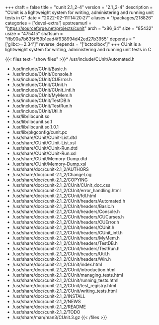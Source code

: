+++
draft = false
title = "cunit 2.1_2-4"
version = "2.1_2-4"
description = "CUnit is a lightweight system for writing, administering and running unit tests in C"
date = "2022-02-11T14:20:27"
aliases = "/packages/218826"
categories = ['devel-extra']
upstreamurl = "https://sourceforge.net/projects/cunit"
arch = "x86_64"
size = "85432"
usize = "475415"
sha1sum = "ffb90a7b635ff59b1ead4f938994d42ed27b3955"
depends = "['glibc>=2.34']"
reverse_depends = "['bctoolbox']"
+++
CUnit is a lightweight system for writing, administering and running unit tests in C

{{< files text="show files" >}}* /usr/include/CUnit/Automated.h
* /usr/include/CUnit/Basic.h
* /usr/include/CUnit/Console.h
* /usr/include/CUnit/CUError.h
* /usr/include/CUnit/CUnit.h
* /usr/include/CUnit/CUnit_intl.h
* /usr/include/CUnit/MyMem.h
* /usr/include/CUnit/TestDB.h
* /usr/include/CUnit/TestRun.h
* /usr/include/CUnit/Util.h
* /usr/lib/libcunit.so
* /usr/lib/libcunit.so.1
* /usr/lib/libcunit.so.1.0.1
* /usr/lib/pkgconfig/cunit.pc
* /usr/share/CUnit/CUnit-List.dtd
* /usr/share/CUnit/CUnit-List.xsl
* /usr/share/CUnit/CUnit-Run.dtd
* /usr/share/CUnit/CUnit-Run.xsl
* /usr/share/CUnit/Memory-Dump.dtd
* /usr/share/CUnit/Memory-Dump.xsl
* /usr/share/doc/cunit-2.1_2/AUTHORS
* /usr/share/doc/cunit-2.1_2/ChangeLog
* /usr/share/doc/cunit-2.1_2/COPYING
* /usr/share/doc/cunit-2.1_2/CUnit/CUnit_doc.css
* /usr/share/doc/cunit-2.1_2/CUnit/error_handling.html
* /usr/share/doc/cunit-2.1_2/CUnit/fdl.html
* /usr/share/doc/cunit-2.1_2/CUnit/headers/Automated.h
* /usr/share/doc/cunit-2.1_2/CUnit/headers/Basic.h
* /usr/share/doc/cunit-2.1_2/CUnit/headers/Console.h
* /usr/share/doc/cunit-2.1_2/CUnit/headers/CUCurses.h
* /usr/share/doc/cunit-2.1_2/CUnit/headers/CUError.h
* /usr/share/doc/cunit-2.1_2/CUnit/headers/CUnit.h
* /usr/share/doc/cunit-2.1_2/CUnit/headers/CUnit_intl.h
* /usr/share/doc/cunit-2.1_2/CUnit/headers/MyMem.h
* /usr/share/doc/cunit-2.1_2/CUnit/headers/TestDB.h
* /usr/share/doc/cunit-2.1_2/CUnit/headers/TestRun.h
* /usr/share/doc/cunit-2.1_2/CUnit/headers/Util.h
* /usr/share/doc/cunit-2.1_2/CUnit/headers/Win.h
* /usr/share/doc/cunit-2.1_2/CUnit/index.html
* /usr/share/doc/cunit-2.1_2/CUnit/introduction.html
* /usr/share/doc/cunit-2.1_2/CUnit/managing_tests.html
* /usr/share/doc/cunit-2.1_2/CUnit/running_tests.html
* /usr/share/doc/cunit-2.1_2/CUnit/test_registry.html
* /usr/share/doc/cunit-2.1_2/CUnit/writing_tests.html
* /usr/share/doc/cunit-2.1_2/INSTALL
* /usr/share/doc/cunit-2.1_2/NEWS
* /usr/share/doc/cunit-2.1_2/README
* /usr/share/doc/cunit-2.1_2/TODO
* /usr/share/man/man3/CUnit.3.gz
{{< /files >}}